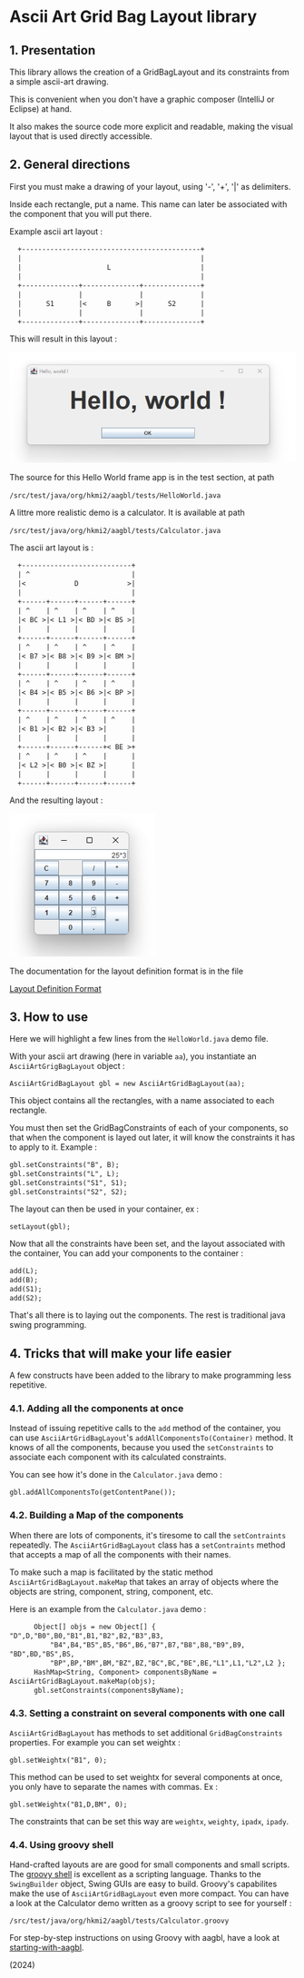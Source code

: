 # Ascii Art Grid Bag Layout library

## 1. Presentation
This library allows the creation of a GridBagLayout and its constraints from
a simple ascii-art drawing.

This is convenient when you don't have a graphic composer (IntelliJ or Eclipse) at hand.

It also makes the source code more explicit and readable, making the visual layout that is used
directly accessible.

## 2. General directions
First you must make a drawing of your layout, using '-', '+', '|' as delimiters.

Inside each rectangle, put a name. This name can later be associated with the
component that you will put there.

Example ascii art layout :


      +--------------------------------------------+
      |                                            |
      |                     L                      |
      |                                            |
      +--------------+--------------+--------------+
      |              |              |              |
      |      S1      |<     B      >|      S2      |
      |              |              |              |
      +--------------+--------------+--------------+


This will result in this layout :

![Hello world example](images/hello-world.png "Hello World frame")

The source for this Hello World frame app is in the test section, at path

 `/src/test/java/org/hkmi2/aagbl/tests/HelloWorld.java`

A littre more realistic demo is a calculator.
It is available at path

`/src/test/java/org/hkmi2/aagbl/tests/Calculator.java`

The ascii art layout is :

      +---------------------------+
      | ^                         |
      |<            D            >|
      |                           |
      +------+------+------+------+
      | ^    | ^    | ^    | ^    |
      |< BC >|< L1 >|< BD >|< BS >|
      |      |      |      |      |
      +------+------+------+------+
      | ^    | ^    | ^    | ^    |
      |< B7 >|< B8 >|< B9 >|< BM >|
      |      |      |      |      |
      +------+------+------+------+
      | ^    | ^    | ^    | ^    |
      |< B4 >|< B5 >|< B6 >|< BP >|
      |      |      |      |      |
      +------+------+------+------+
      | ^    | ^    | ^    | ^    |
      |< B1 >|< B2 >|< B3 >|      |
      |      |      |      |      |
      +------+------+------+< BE >+
      | ^    | ^    | ^    |      |
      |< L2 >|< B0 >|< BZ >|      |
      |      |      |      |      |
      +------+------+------+------+
      
And the resulting layout :

![Calculator demo](images/calculator.png "Calculator demo") 

The documentation for the layout definition format is in the file

[Layout Definition Format](doc/layout-definition.md)

## 3. How to use
Here we will highlight a few lines from the `HelloWorld.java` demo file.

With your ascii art drawing (here in variable `aa`), you instantiate an `AsciiArtGrigBagLayout` object :

    AsciiArtGridBagLayout gbl = new AsciiArtGridBagLayout(aa);
    
This object contains all the rectangles, with a name associated to each rectangle.

You must then set the GridBagConstraints of each of your components, so that when the component is layed out later, it will know 
the constraints it has to apply to it. Example :

    gbl.setConstraints("B", B);
    gbl.setConstraints("L", L);
    gbl.setConstraints("S1", S1);
    gbl.setConstraints("S2", S2);

The layout can then be used in your container, ex :

    setLayout(gbl);
    
Now that all the constraints have been set, and the layout associated with the container,
You can add your components to the container :

    add(L);
    add(B);
    add(S1);
    add(S2);

That's all there is to laying out the components. The rest is traditional java swing programming.

## 4. Tricks that will make your life easier
A few constructs have been added to the library to make programming less repetitive.

### 4.1. Adding all the components at once

Instead of issuing repetitive calls to the `add` method of the container, you can use `AsciiArtGridBagLayout`'s
`addAllComponentsTo(Container)` method. It knows of all the components, because you used the `setConstraints`
to associate each component with its calculated constraints.

You can see how it's done in the `Calculator.java` demo :

    gbl.addAllComponentsTo(getContentPane());


### 4.2. Building a Map of the components

When there are lots of components, it's tiresome to call the `setContraints` repeatedly.
The `AsciiArtGridBagLayout` class has a `setContraints` method that accepts a map of all the components
with their names.

To make such a map is facilitated by the static method `AsciiArtGridBagLayout.makeMap` that takes an array
of objects where the objects are string, component, string, component, etc. 

Here is an example from the `Calculator.java` demo :

          Object[] objs = new Object[] { "D",D,"B0",B0,"B1",B1,"B2",B2,"B3",B3,
              "B4",B4,"B5",B5,"B6",B6,"B7",B7,"B8",B8,"B9",B9, "BD",BD,"BS",BS,
              "BP",BP,"BM",BM,"BZ",BZ,"BC",BC,"BE",BE,"L1",L1,"L2",L2 };
          HashMap<String, Component> componentsByName = AsciiArtGridBagLayout.makeMap(objs);
          gbl.setConstraints(componentsByName);

### 4.3. Setting a constraint on several components with one call

`AsciiArtGridBagLayout` has methods to set additional `GridBagConstraints` properties.
For example you can set weightx : 

    gbl.setWeightx("B1", 0);

This method can be used to set weightx for several components at once, you only have to separate the
names with commas. Ex :

    gbl.setWeightx("B1,D,BM", 0);

The constraints that can be set this way are `weightx`, `weighty`, `ipadx`, `ipady`.


### 4.4. Using groovy shell

Hand-crafted layouts are are good for small components and small scripts.
The [groovy shell](https://groovy-lang.org/groovysh.html) is excellent as a scripting language.
Thanks to the `SwingBuilder` object, Swing GUIs are easy to build.
Groovy's capabilites make the use of `AsciiArtGridBagLayout` even more compact.
You can have a look at the Calculator demo written as a groovy script to see for yourself :

    /src/test/java/org/hkmi2/aagbl/tests/Calculator.groovy

For step-by-step instructions on using Groovy with aagbl, have
a look at [starting-with-aagbl](doc/starting-with-aagbl.md).

(2024)
